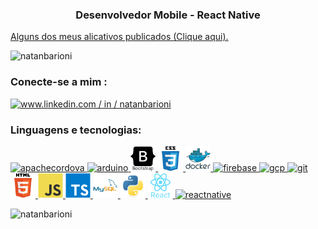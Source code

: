 <h3 align = "center"> Desenvolvedor Mobile - React Native </h3>

<a href="[https://www.linkedin.com/in/natanbarioni/](https://play.google.com/store/apps/dev?id=872579189426475798)" target="blank"> Alguns dos meus alicativos publicados (Clique aqui).</a>

<p align = "left"> <img src = "https://komarev.com/ghpvc/?username=natanbarioni&label=Profile%20views&color=0e75b6&style=flat" alt = "natanbarioni" /> </p>

<h3 align = "left"> Conecte-se a mim : </h3>
<p align = "left">
<a href="https://www.linkedin.com/in/natanbarioni/" target="blank"> <img align = "center "src ="https://raw.githubusercontent.com/rahuldkjain/github-profile-readme-generator/master/src/images/icons/Social/linked-in-alt.svg"alt =" www.linkedin.com / in / natanbarioni "height =" 30 "width =" 40 "/> </a>
</p>

<h3 align =" left "> Linguagens e tecnologias: </h3>
<p align = "left"> <a href="https://cordova.apache.org/" target="_blank"> <img src = "https://www.vectorlogo.zone/logos/apache_cordova/apache_cordova-icon.svg"alt =" apachecordova "width =" 40 "height =" 40 "/> </a> <a href="https://www.arduino.cc/" target="_blank"> <img src = "https://cdn.worldvectorlogo.com/logos/arduino-1.svg" alt = "arduino" width = "40" height = "40" /> </a> <a href = "https: / /getbootstrap.com "target =" _ blank "> <img src ="https://raw.githubusercontent.com/devicons/devicon/master/icons/bootstrap/bootstrap-plain-wordmark.svg"alt =" bootstrap "width = "40" height = "40" /> </a> <a href="https://www.w3schools.com/css/" target="_blank"> <img src = "https://raw.githubusercontent.com/devicons/devicon/master/icons/css3/css3-original-wordmark.svg"alt =" css3 "width =" 40 "height =" 40 "/> </a> <a href =" https : //www.docker.com/ "target =" _ blank "> <img src ="https://raw.githubusercontent.com/devicons/devicon/master/icons/docker/docker-original-wordmark.svg"alt = "docker" width = "40" height = "40" /> </a> <a href="https://firebase.google.com/" target="_blank"> <img src = "https://www.vectorlogo.zone/logos/firebase/firebase-icon.svg"alt =" firebase "width =" 40 "height =" 40 "/> </a> <a href =" https://cloud.google.com "target = "_blank"> <img src = "https://www.vectorlogo.zone/logos/google_cloud/google_cloud-icon.svg" alt = "gcp" width = "40" height = "40" /> </a> <a href="https://git-scm.com/" target="_blank"> <img src = "https://www.vectorlogo.zone/logos/git-scm/git-scm-icon.svg"alt =" git "width =" 40 "height =" 40 "/> </a> <a href="https://www.w3.org/html/" target="_blank"> <img src = "https://raw.githubusercontent.com/devicons/devicon/master/icons/html5/html5-original-wordmark.svg"alt =" html5 "width =" 40 "height =" 40 "/> </a> <a href ="https://developer.mozilla.org/en-US/docs/Web/JavaScript" target =" _ blank "> <img src ="https://raw.githubusercontent.com/devicons/devicon/master/icons/javascript/javascript-original.svg "alt =" javascript "width =" 40 "height =" 40 "/> </a> <a href="https://www.typescriptlang.org/" target="_blank"> <img src="https://raw.githubusercontent.com/devicons/devicon/master/icons/typescript/typescript-original.svg" alt="typescript" width="40" height="40"/> </a> <a href="https://www.mysql.com/" target="_blank"> <img src = "https://raw.githubusercontent.com/devicons/devicon/master/icons/mysql/mysql-original-wordmark.svg" alt = "mysql" width = "40" height = "40" /> </a> <a href = "https://www.python.org" target = "_ blank"> <img src = "https://raw.githubusercontent.com/devicons/devicon/master/icons/python/python-original.svg "alt =" python "width =" 40 "height =" 40 "/> </a> <a href="https://reactjs.org/" target="_blank"> <img src ="https://raw.githubusercontent.com/devicons/devicon/master/icons/react/react-original-wordmark.svg" alt =" react "width =" 40 "height =" 40 "/> </a> <a href = "https://reactnative.dev/" target = "_ blank"> <img src = "https://reactnative.dev/img/header_logo.svg" alt = "reactnative" width = "40" height = "40" /></a> </p>

<p> <img align = "left" src = "https://github-readme-stats.vercel.app/api/top-langs?username=natanbarioni&show_icons=true&locale=pt-br&layout=compact" alt = "natanbarioni" /> </p>
